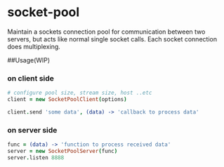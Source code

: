socket-pool
===========


Maintain a sockets connection pool for communication between two servers, but acts like normal single socket calls. Each socket connection does multiplexing.

##Usage(WIP)

### on client side
```coffee
# configure pool size, stream size, host ..etc
client = new SocketPoolClient(options) 

client.send 'some data', (data) -> 'callback to process data'
```

### on server side
```coffee
func = (data) -> 'function to process received data'
server = new SocketPoolServer(func)
server.listen 8888
```
